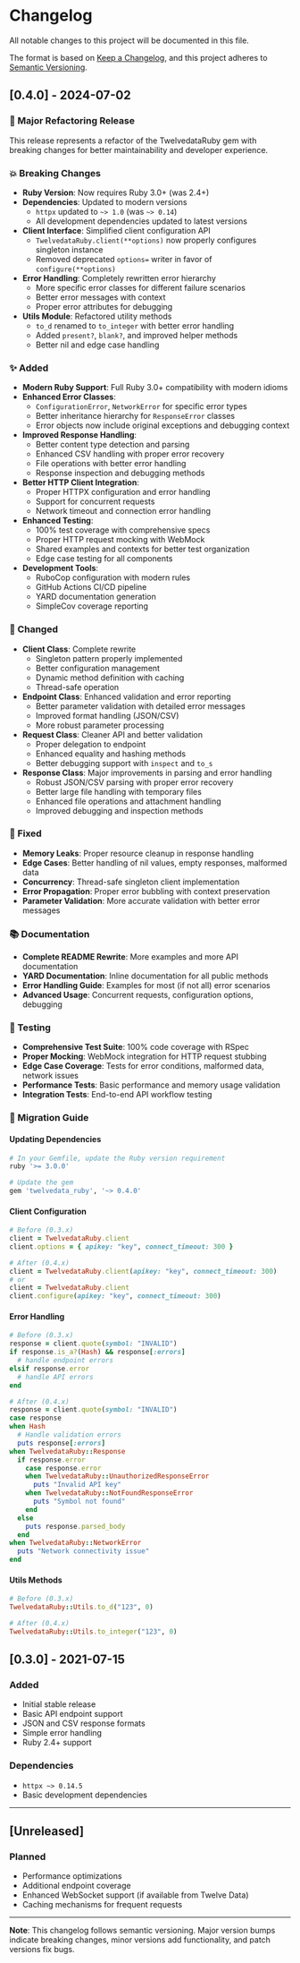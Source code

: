 # Changelog

All notable changes to this project will be documented in this file.

The format is based on [Keep a Changelog](https://keepachangelog.com/en/1.0.0/),
and this project adheres to [Semantic Versioning](https://semver.org/spec/v2.0.0.html).

## [0.4.0] - 2024-07-02

### 🚀 Major Refactoring Release

This release represents a refactor of the TwelvedataRuby gem with breaking changes for better maintainability and developer experience.

### 💥 Breaking Changes

- **Ruby Version**: Now requires Ruby 3.0+ (was 2.4+)
- **Dependencies**: Updated to modern versions
  - `httpx` updated to `~> 1.0` (was `~> 0.14`)
  - All development dependencies updated to latest versions
- **Client Interface**: Simplified client configuration API
  - `TwelvedataRuby.client(**options)` now properly configures singleton instance
  - Removed deprecated `options=` writer in favor of `configure(**options)`
- **Error Handling**: Completely rewritten error hierarchy
  - More specific error classes for different failure scenarios
  - Better error messages with context
  - Proper error attributes for debugging
- **Utils Module**: Refactored utility methods
  - `to_d` renamed to `to_integer` with better error handling
  - Added `present?`, `blank?`, and improved helper methods
  - Better nil and edge case handling

### ✨ Added

- **Modern Ruby Support**: Full Ruby 3.0+ compatibility with modern idioms
- **Enhanced Error Classes**:
  - `ConfigurationError`, `NetworkError` for specific error types
  - Better inheritance hierarchy for `ResponseError` classes
  - Error objects now include original exceptions and debugging context
- **Improved Response Handling**:
  - Better content type detection and parsing
  - Enhanced CSV handling with proper error recovery
  - File operations with better error handling
  - Response inspection and debugging methods
- **Better HTTP Client Integration**:
  - Proper HTTPX configuration and error handling
  - Support for concurrent requests
  - Network timeout and connection error handling
- **Enhanced Testing**:
  - 100% test coverage with comprehensive specs
  - Proper HTTP request mocking with WebMock
  - Shared examples and contexts for better test organization
  - Edge case testing for all components
- **Development Tools**:
  - RuboCop configuration with modern rules
  - GitHub Actions CI/CD pipeline
  - YARD documentation generation
  - SimpleCov coverage reporting

### 🔧 Changed

- **Client Class**: Complete rewrite
  - Singleton pattern properly implemented
  - Better configuration management
  - Dynamic method definition with caching
  - Thread-safe operation
- **Endpoint Class**: Enhanced validation and error reporting
  - Better parameter validation with detailed error messages
  - Improved format handling (JSON/CSV)
  - More robust parameter processing
- **Request Class**: Cleaner API and better validation
  - Proper delegation to endpoint
  - Enhanced equality and hashing methods
  - Better debugging support with `inspect` and `to_s`
- **Response Class**: Major improvements in parsing and error handling
  - Robust JSON/CSV parsing with proper error recovery
  - Better large file handling with temporary files
  - Enhanced file operations and attachment handling
  - Improved debugging and inspection methods

### 🐛 Fixed

- **Memory Leaks**: Proper resource cleanup in response handling
- **Edge Cases**: Better handling of nil values, empty responses, malformed data
- **Concurrency**: Thread-safe singleton client implementation
- **Error Propagation**: Proper error bubbling with context preservation
- **Parameter Validation**: More accurate validation with better error messages

### 📚 Documentation

- **Complete README Rewrite**: More examples and more API documentation
- **YARD Documentation**: Inline documentation for all public methods
- **Error Handling Guide**: Examples for most (if not all) error scenarios
- **Advanced Usage**: Concurrent requests, configuration options, debugging

### 🧪 Testing

- **Comprehensive Test Suite**: 100% code coverage with RSpec
- **Proper Mocking**: WebMock integration for HTTP request stubbing
- **Edge Case Coverage**: Tests for error conditions, malformed data, network issues
- **Performance Tests**: Basic performance and memory usage validation
- **Integration Tests**: End-to-end API workflow testing

### 🔄 Migration Guide

#### Updating Dependencies

```ruby
# In your Gemfile, update the Ruby version requirement
ruby '>= 3.0.0'

# Update the gem
gem 'twelvedata_ruby', '~> 0.4.0'
```

#### Client Configuration

```ruby
# Before (0.3.x)
client = TwelvedataRuby.client
client.options = { apikey: "key", connect_timeout: 300 }

# After (0.4.x)
client = TwelvedataRuby.client(apikey: "key", connect_timeout: 300)
# or
client = TwelvedataRuby.client
client.configure(apikey: "key", connect_timeout: 300)
```

#### Error Handling

```ruby
# Before (0.3.x)
response = client.quote(symbol: "INVALID")
if response.is_a?(Hash) && response[:errors]
  # handle endpoint errors
elsif response.error
  # handle API errors
end

# After (0.4.x)
response = client.quote(symbol: "INVALID")
case response
when Hash
  # Handle validation errors
  puts response[:errors]
when TwelvedataRuby::Response
  if response.error
    case response.error
    when TwelvedataRuby::UnauthorizedResponseError
      puts "Invalid API key"
    when TwelvedataRuby::NotFoundResponseError
      puts "Symbol not found"
    end
  else
    puts response.parsed_body
  end
when TwelvedataRuby::NetworkError
  puts "Network connectivity issue"
end
```

#### Utils Methods

```ruby
# Before (0.3.x)
TwelvedataRuby::Utils.to_d("123", 0)

# After (0.4.x)
TwelvedataRuby::Utils.to_integer("123", 0)
```

## [0.3.0] - 2021-07-15

### Added

- Initial stable release
- Basic API endpoint support
- JSON and CSV response formats
- Simple error handling
- Ruby 2.4+ support

### Dependencies

- `httpx ~> 0.14.5`
- Basic development dependencies

---

## [Unreleased]

### Planned

- Performance optimizations
- Additional endpoint coverage
- Enhanced WebSocket support (if available from Twelve Data)
- Caching mechanisms for frequent requests

---

**Note**: This changelog follows semantic versioning. Major version bumps indicate breaking changes, minor versions add functionality, and patch versions fix bugs.
